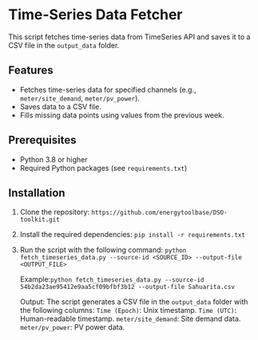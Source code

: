 # Time-Series Data Fetcher

This script fetches time-series data from TimeSeries API and saves it to a CSV file in the `output_data` folder.

## Features
- Fetches time-series data for specified channels (e.g., `meter/site_demand`, `meter/pv_power`).
- Saves data to a CSV file.
- Fills missing data points using values from the previous week.

## Prerequisites
- Python 3.8 or higher
- Required Python packages (see `requirements.txt`)

## Installation
1. Clone the repository:
      `https://github.com/energytoolbase/DSO-toolkit.git`
2. Install the required dependencies:
      `pip install -r requirements.txt`
3. Run the script with the following command:
      `python fetch_timeseries_data.py --source-id <SOURCE_ID> --output-file <OUTPUT_FILE>`

      Example:`python fetch_timeseries_data.py --source-id 54b2da23ae95412e9aa5cf09bfbf3b12 --output-file Sahuarita.csv`

      Output: The script generates a CSV file in the `output_data` folder with the following columns:
              `Time (Epoch)`: Unix timestamp.
              `Time (UTC)`: Human-readable timestamp.
              `meter/site_demand`: Site demand data.
              `meter/pv_power`: PV power data.
